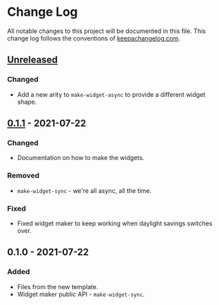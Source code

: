 # Change Log
All notable changes to this project will be documented in this file. This change log follows the conventions of [keepachangelog.com](http://keepachangelog.com/).

## [Unreleased]
### Changed
- Add a new arity to `make-widget-async` to provide a different widget shape.

## [0.1.1] - 2021-07-22
### Changed
- Documentation on how to make the widgets.

### Removed
- `make-widget-sync` - we're all async, all the time.

### Fixed
- Fixed widget maker to keep working when daylight savings switches over.

## 0.1.0 - 2021-07-22
### Added
- Files from the new template.
- Widget maker public API - `make-widget-sync`.

[Unreleased]: https://github.com/your-name/clip-ranking/compare/0.1.1...HEAD
[0.1.1]: https://github.com/your-name/clip-ranking/compare/0.1.0...0.1.1
